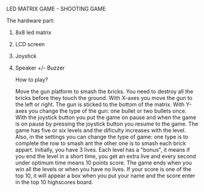 
LED MATRIX GAME  - SHOOTING GAME

The hardware part: 
  1. 8x8 led matrix
  2. LCD screen
  3. Joystick
  4. Speaker +/- Buzzer
  
  
      How to play?
         
        Move the gun platform to smash the bricks. You need to destroy all the bricks before they touch the ground. With X-axes you move the gun to the left or right. The gun is sticked to the bottom of the matrix. With Y-axes you change the type of the gun: one bullet or two bullets once. With the joystick button you put the game on pause and when the game is on pause by pressing the joystick button you resume to the game. The game has five or six levels and the dificulty increases with the level. Also, in the settings you can change the type of game: one type is to complete the row to smash ant the other one is to smash each brick appart. Initially, you have 3 lives. Each level has a "bonus", it means if you end the level in a short time, you get an extra live and every second under optimum time means 10 points score. The game ends when you win all the levels or when you have no lives. If your score is one of the top 10, it will appear a box when you put your name and the score enter in the top 10 highscores board. 
 
    
    
    
   
  
